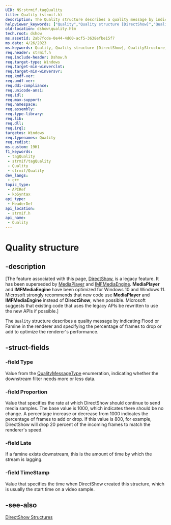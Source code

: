 ```yaml
---
UID: NS:strmif.tagQuality
title: Quality (strmif.h)
description: The Quality structure describes a quality message by indicating Flood or Famine in the renderer and specifying the percentage of frames to drop or add to optimize the renderer's performance.
helpviewer_keywords: ["Quality","Quality structure [DirectShow]","QualityStructure","dshow.quality","strmif/Quality"]
old-location: dshow\quality.htm
tech.root: dshow
ms.assetid: 2ab7fcde-0e44-4d60-acf5-3638efbe15f7
ms.date: 4/26/2023
ms.keywords: Quality, Quality structure [DirectShow], QualityStructure, dshow.quality, strmif/Quality
req.header: strmif.h
req.include-header: Dshow.h
req.target-type: Windows
req.target-min-winverclnt: 
req.target-min-winversvr: 
req.kmdf-ver: 
req.umdf-ver: 
req.ddi-compliance: 
req.unicode-ansi: 
req.idl: 
req.max-support: 
req.namespace: 
req.assembly: 
req.type-library: 
req.lib: 
req.dll: 
req.irql: 
targetos: Windows
req.typenames: Quality
req.redist: 
ms.custom: 19H1
f1_keywords:
 - tagQuality
 - strmif/tagQuality
 - Quality
 - strmif/Quality
dev_langs:
 - c++
topic_type:
 - APIRef
 - kbSyntax
api_type:
 - HeaderDef
api_location:
 - strmif.h
api_name:
 - Quality
---
```


# Quality structure


## -description

\[The feature associated with this page, [DirectShow](/windows/win32/directshow/directshow), is a legacy feature. It has been superseded by [MediaPlayer](/uwp/api/Windows.Media.Playback.MediaPlayer) and [IMFMediaEngine](/windows/win32/api/mfmediaengine/nn-mfmediaengine-imfmediaengine). **MediaPlayer** and **IMFMediaEngine** have been optimized for Windows 10 and Windows 11. Microsoft strongly recommends that new code use **MediaPlayer** and **IMFMediaEngine** instead of **DirectShow**, when possible. Microsoft suggests that existing code that uses the legacy APIs be rewritten to use the new APIs if possible.\]

The <code>Quality</code> structure describes a quality message by indicating Flood or Famine in the renderer and specifying the percentage of frames to drop or add to optimize the renderer's performance.

## -struct-fields

### -field Type

Value from the [QualityMessageType](/windows/desktop/api/strmif/ne-strmif-qualitymessagetype) enumeration, indicating whether the downstream filter needs more or less data.

### -field Proportion

Value that specifies the rate at which DirectShow should continue to send media samples. The base value is 1000, which indicates there should be no change. A percentage increase or decrease from 1000 indicates the percentage of frames to add or drop. If this value is 800, for example, DirectShow will drop 20 percent of the incoming frames to match the renderer's speed.

### -field Late

If a famine exists downstream, this is the amount of time by which the stream is lagging.

### -field TimeStamp

Value that specifies the time when DirectShow created this structure, which is usually the start time on a video sample.

## -see-also

<a href="/windows/desktop/DirectShow/directshow-structures">DirectShow Structures</a>